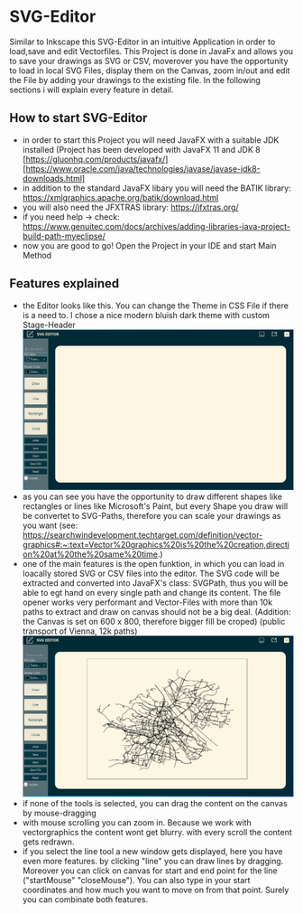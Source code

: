 # SVG-Editor
Similar to Inkscape this SVG-Editor in an intuitive Application in order to load,save and edit Vectorfiles. This Project is done in JavaFx and allows you to save your drawings as SVG or CSV, moverover you have the opportunity to load in local SVG Files, display them on the Canvas, zoom in/out and edit the File by adding your drawings to the existing file. In the following sections i will explain every feature in detail.

## How to start SVG-Editor
- in order to start this Project you will need JavaFX with a suitable JDK installed (Project has been developed with JavaFX 11 and JDK 8 [https://gluonhq.com/products/javafx/] [https://www.oracle.com/java/technologies/javase/javase-jdk8-downloads.html]
- in addition to the standard JavaFX libary you will need the BATIK library: https://xmlgraphics.apache.org/batik/download.html
- you will also need the JFXTRAS library: https://jfxtras.org/
- if you need help -> check: https://www.genuitec.com/docs/archives/adding-libraries-java-project-build-path-myeclipse/
- now you are good to go! Open the Project in your IDE and start Main Method

## Features explained
- the Editor looks like this. You can change the Theme in CSS File if there is a need to. I chose a nice modern bluish dark theme with custom Stage-Header
![alt text](https://github.com/lukasthekid/SVG-Editor/blob/master/Screenshots/Overview.PNG)
- as you can see you have the opportunity to draw different shapes like rectangles or lines like Microsoft's Paint, but every Shape you draw will be convertet to SVG-Paths, therefore you can scale your drawings as you want (see: https://searchwindevelopment.techtarget.com/definition/vector-graphics#:~:text=Vector%20graphics%20is%20the%20creation,direction%20at%20the%20same%20time.)
- one of the main features is the open funktion, in which you can load in loacally stored SVG or CSV files into the editor. The SVG code will be extracted and converted into JavaFX's class: SVGPath, thus you will be able to egt hand on every single path and change its content. The file opener works very performant and Vector-Files with more than 10k paths to extract and draw on canvas should not be a big deal. (Addition: the Canvas is set on 600 x 800, therefore bigger fill be croped)
(public transport of Vienna, 12k paths)
![alt text](https://github.com/lukasthekid/SVG-Editor/blob/master/Screenshots/OpenSvg.PNG)
- if none of the tools is selected, you can drag the content on the canvas by mouse-dragging
- with mouse scrolling you can zoom in. Because we work with vectorgraphics the content wont get blurry. with every scroll the content gets redrawn.
- if you select the line tool a new window gets displayed, here you have even more features. by clicking "line" you can draw lines by dragging. Moreover you can click on canvas for start and end point for the line ("startMouse" "closeMouse"). You can also type in your start coordinates and how much you want to move on from that point. Surely you can combinate both features.
